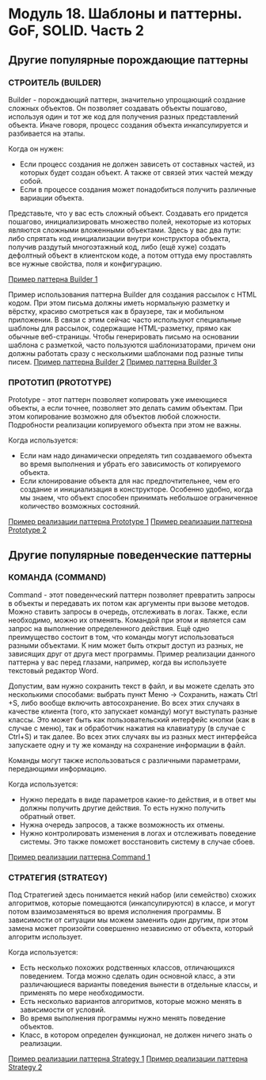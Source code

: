 ﻿# Модуль 18. Шаблоны и паттерны. GoF, SOLID. Часть 2

## Другие популярные порождающие паттерны

### СТРОИТЕЛЬ (BUILDER)
Builder - порождающий паттерн, значительно упрощающий создание сложных объектов. Он позволяет создавать объекты пошагово, используя один и тот же код для получения разных представлений объекта. 
Иначе говоря, процесс создания объекта инкапсулируется и разбивается на этапы.

Когда он нужен:
- Если процесс создания не должен зависеть от составных частей, из которых будет создан объект. А также от связей этих частей между собой.
- Если в процессе создания может понадобиться получить различные вариации объекта.

Представьте, что у вас есть сложный объект. Создавать его придется пошагово, инициализировать множество полей, некоторые из которых являются сложными вложенными объектами.
Здесь у вас два пути: либо спрятать код инициализации внутри конструктора объекта, получив раздутый многоэтажный код, либо (ещё хуже) создать дефолтный объект в клиентском коде, а потом оттуда ему проставлять все нужные свойства, поля и конфигурацию.

[Пример паттерна Builder 1](https://github.com/SkillfactoryCoding/PatternsModule_2/tree/main/BuilderExample)

Пример использования паттерна Builder для создания рассылок с HTML кодом. При этом письма должны иметь нормальную разметку и вёрстку, красиво смотреться как в браузере, так и мобильном приложении. В связи с этим сейчас часто используют специальные шаблоны для рассылок, содержащие HTML-разметку, прямо как обычные веб-страницы.
Чтобы генерировать письмо на основании шаблона с разметкой, часто пользуются шаблонизаторами, причем они должны работать сразу с несколькими шаблонами под разные типы писем.
[Пример паттерна Builder 2](https://github.com/SkillfactoryCoding/PatternsModule_2/tree/main/BuilderRealExample)
[Пример паттерна Builder 3](https://github.com/SkillFactory-CSARP/PatternsModule_2/tree/main/BuilderTask)

### ПРОТОТИП (PROTOTYPE)
Prototype - этот паттерн позволяет копировать уже имеющиеся объекты, а если точнее, позволяет это делать самим объектам.
При этом копирование возможно для объектов любой сложности. Подробности реализации копируемого объекта при этом не важны.

Когда используется:
- Если нам надо динамически определять тип создаваемого объекта во время выполнения и убрать его зависимость от копируемого объекта.
- Если клонирование объекта для нас предпочтительнее, чем его создание и инициализация в конструкторе. Особенно удобно, когда мы знаем, что объект способен принимать небольшое ограниченное количество возможных состояний.

[Пример реализации паттерна Prototype 1](https://github.com/SkillfactoryCoding/PatternsModule_2/tree/main/PrototypeExample)
[Пример реализации паттерна Prototype 2](https://github.com/SkillfactoryCoding/PatternsModule_2/tree/main/PrototypeRealExample)

## Другие популярные поведенческие паттерны

### КОМАНДА (COMMAND)
Command - этот поведенческий паттерн позволяет превратить запросы в объекты и передавать их потом как аргументы при вызове методов.
Можно ставить запросы в очередь, отслеживать в логах. Также, если необходимо, можно их отменять.
Командой при этом и является сам запрос на выполнение определенного действия. Ещё одно преимущество состоит в том, что команды могут использоваться разными объектами. К ним может быть открыт доступ из разных, не зависящих друг от друга мест программы.
Пример реализации данного паттерна у вас перед глазами, например, когда вы используете текстовый редактор Word. 

Допустим, вам нужно сохранить текст в файл, и вы можете сделать это несколькими способами: выбрать пункт Меню → Сохранить, нажать Ctrl +S, либо вообще включить автосохранение. Во всех этих случаях в качестве клиента (того, кто запускает команду) могут выступать разные классы. Это может быть как пользовательский интерфейс кнопки (как в случае с меню), так и обработчик нажатия на клавиатуру (в случае с Ctrl+S) и так далее.
Во всех этих случаях вы из разных мест интерфейса запускаете одну и ту же команду на сохранение информации в файл. 

Команды могут также использоваться с различными параметрами, передающими информацию.

Когда используется:
 - Нужно передать в виде параметров какие-то действия, и в ответ мы должны получить другие действия. То есть нужно получить обратный ответ.
 - Нужна очередь запросов, а также возможность их отмены.
 - Нужно контролировать изменения в логах и отслеживать поведение системы. Это также поможет восстановить систему в случае сбоев.

[Пример реализации паттерна Command 1](https://github.com/SkillfactoryCoding/PatternsModule_2/tree/main/CommandExample)

### СТРАТЕГИЯ (STRATEGY)
Под Стратегией здесь понимается некий набор (или семейство) схожих алгоритмов, которые помещаются (инкапсулируются) в классе, и могут потом взаимозаменяться во время исполнения программы.
В зависимости от ситуации мы можем заменить один другим, при этом замена может произойти совершенно независимо от объекта, который алгоритм использует.

Когда используется:
 - Есть несколько похожих родственных классов, отличающихся поведением. Тогда можно сделать один основной класс, а эти различающиеся варианты поведения вынести в отдельные классы, и применять по мере необходимости.
 - Есть несколько вариантов алгоритмов, которые можно менять в зависимости от условий.
 - Во время выполнения программы нужно менять поведение объектов.
 - Класс, в котором определен функционал, не должен ничего знать о реализации.

[Пример реализации паттерна Strategy 1](https://github.com/SkillfactoryCoding/PatternsModule_2/tree/main/StrategyExample)
[Пример реализации паттерна Strategy 2](https://github.com/SkillfactoryCoding/PatternsModule_2/tree/main/StrategyRealExample)



